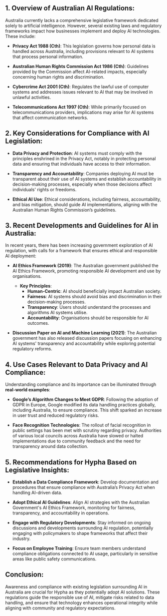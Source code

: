 
## **1. Overview of Australian AI Regulations:**

Australia currently lacks a comprehensive legislative framework dedicated solely to artificial intelligence. However, several existing laws and regulatory frameworks impact how businesses implement and deploy AI technologies. These include:

- **Privacy Act 1988 (Cth)**: This legislation governs how personal data is handled across Australia, including provisions relevant to AI systems that process personal information.

- **Australian Human Rights Commission Act 1986 (Cth)**: Guidelines provided by the Commission affect AI-related impacts, especially concerning human rights and discrimination.

- **Cybercrime Act 2001 (Cth)**: Regulates the lawful use of computer systems and addresses issues relevant to AI that may be involved in unlawful activities.

- **Telecommunications Act 1997 (Cth)**: While primarily focused on telecommunications providers, implications may arise for AI systems that affect communication networks.


## 2. Key Considerations for Compliance with AI Legislation:

- **Data Privacy and Protection**: AI systems must comply with the principles enshrined in the Privacy Act, notably in protecting personal data and ensuring that individuals have access to their information.

- **Transparency and Accountability**: Companies deploying AI must be transparent about their use of AI systems and establish accountability in decision-making processes, especially when those decisions affect individuals' rights or freedoms.

- **Ethical AI Use**: Ethical considerations, including fairness, accountability, and bias mitigation, should guide AI implementations, aligning with the Australian Human Rights Commission’s guidelines.


## 3. Recent Developments and Guidelines for AI in Australia:

In recent years, there has been increasing government exploration of AI regulation, with calls for a framework that ensures ethical and responsible AI deployment:

- **AI Ethics Framework (2019)**: The Australian government published the AI Ethics Framework, promoting responsible AI development and use by organisations.
    - **Key Principles**:
        - **Human-Centric**: AI should beneficially impact Australian society.
        - **Fairness**: AI systems should avoid bias and discrimination in their decision-making processes.
        - **Transparency**: Users should understand the processes and algorithms AI systems utilise.
        - **Accountability**: Organisations should be responsible for AI outcomes. 

- **Discussion Paper on AI and Machine Learning (2021)**: The Australian government has also released discussion papers focusing on enhancing AI systems' transparency and accountability while exploring potential regulatory reforms.


## 4. Use Cases Relevant to Data Privacy and AI Compliance:

Understanding compliance and its importance can be illuminated through **real-world examples**:

- **Google’s Algorithm Changes to Meet GDPR**: Following the adoption of GDPR in Europe, Google modified its data handling practices globally, including Australia, to ensure compliance. This shift sparked an increase in user trust and reduced regulatory risks.

- **Face Recognition Technologies**: The rollout of facial recognition in public settings has been met with scrutiny regarding privacy. Authorities of various local councils across Australia have slowed or halted implementations due to community feedback and the need for transparency around data collection.


## 5. Recommendations for Hypha Based on Legislative Insights:

- **Establish a Data Compliance Framework**: Develop documentation and procedures that ensure compliance with Australia’s Privacy Act when handling AI-driven data.

- **Adopt Ethical AI Guidelines**: Align AI strategies with the Australian Government's AI Ethics Framework, monitoring for fairness, transparency, and accountability in operations.

- **Engage with Regulatory Developments**: Stay informed on ongoing discussions and developments surrounding AI regulation, potentially engaging with policymakers to shape frameworks that affect their industry.

- **Focus on Employee Training**: Ensure team members understand compliance obligations connected to AI usage, particularly in sensitive areas like public safety communications.


## Conclusion:

Awareness and compliance with existing legislation surrounding AI in Australia are crucial for Hypha as they potentially adopt AI solutions. These regulations guide the responsible use of AI, mitigate risks related to data handling, and ensure that technology enhances operational integrity while aligning with community and regulatory expectations.